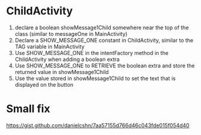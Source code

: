 # ChildActivity

1. declare a boolean showMessage1Child somewhere near the top of the class (similar to messageOne in MainActivity)
2. Declare a SHOW_MESSAGE_ONE constant in ChildActivity,  similar to the TAG variable in MainActivity
3. Use SHOW_MESSAGE_ONE in the intentFactory method in the ChildActivity when adding a boolean extra
4. Use SHOW_MESSAGE_ONE to RETRIEVE the boolean extra and store the returned value in showMessage1Child
5. Use the value stored in showMessage1Child to set the text that is displayed on the button

# Small fix
https://gist.github.com/danielcshn/7aa57155d766d46c043fde015f054d40

